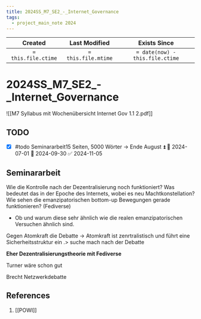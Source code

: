 ```yaml
---
title: 2024SS_M7_SE2_-_Internet_Governance
tags:
  - project_main_note 2024
---
```

|     Created      |  Last Modified   |       Exists Since        |
|:----------------:|:----------------:|:----------------:|
| `= this.file.ctime` | `= this.file.mtime` | `= date(now) - this.file.ctime`|

# 2024SS_M7_SE2_-_Internet_Governance
![[M7 Syllabus mit Wochenübersicht Internet Gov 1.1 2.pdf]]
## TODO

- [x] #todo Seminararbeit15 Seiten, 5000 Wörter -> Ende August ⏫ 🛫 2024-07-01 📅 2024-09-30 ✅ 2024-11-05

## Seminararbeit

Wie die Kontrolle nach der Dezentralisierung noch funktioniert?
Was bedeutet das in der Epoche des Internets, wobei es neu Machtkonstellation?
Wie sehen die emanzipatorischen bottom-up Bewegungen gerade funktionieren? (Fediverse)

- Ob und warum diese sehr ähnlich wie die realen emanzipatorischen Versuchen ähnlich sind.

Gegen Atomkraft die Debatte -> Atomkraft ist zenrtralistisch und führt eine Sicherheitsstruktur ein .> suche mach nach der Debatte

**Eher Dezentralisierungstheorie mit Fediverse** 

Turner wäre schon gut

Brecht Netzwerkdebatte 

## References
1. [[POWI]]
